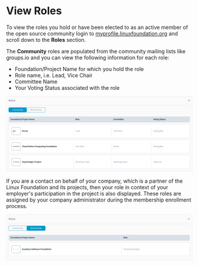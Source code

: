 # View Roles

To view the roles you hold or have been elected to as an active member of the open source community login to [myprofile.linuxfoundation.org](https://myprofile.linuxfoundation.org/) and scroll down to the **Roles** section. 

The **Community** roles are populated from the community mailing lists like groups.io and you can view the following information for each role: 

* Foundation/Project Name for which you hold the role
* Role name, i.e. Lead, Vice Chair
* Committee Name 
* Your Voting Status associated with the role

![Project Community Roles](../.gitbook/assets/communityroles.png)

If you are a contact on behalf of your company, which is a partner of the Linux Foundation and its projects, then your role in context of your employer's participation in the project is also displayed. These roles are assigned by your company administrator during the membership enrollment process.

![](../.gitbook/assets/membership-role.png)

